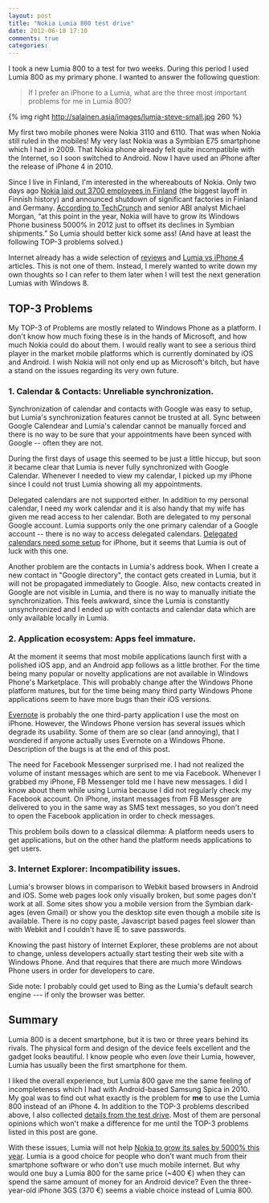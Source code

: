 ```yaml
---
layout: post
title: "Nokia Lumia 800 test drive"
date: 2012-06-18 17:10
comments: true
categories:
---
```


I took a new Lumia 800 to a test for two weeks. During this period I used Lumia 800 as my primary phone. I wanted to answer the following question:
> If I prefer an iPhone to a Lumia, what are the three most important problems for me in Lumia 800?

{% img right http://salainen.asia/images/lumia-steve-small.jpg 260 %}

My first two mobile phones were Nokia 3110 and 6110. That was when Nokia still ruled in the mobiles! My very last Nokia was a Symbian E75 smartphone which I had in 2009. That Nokia phone already felt quite incompatible with the Internet, so I soon switched to Android. Now I have used an iPhone after the release of iPhone 4 in 2010.

Since I live in Finland, I'm interested in the whereabouts of Nokia. Only two days ago [Nokia laid out 3700 employees in Finland](http://yle.fi/uutiset/nokia_vahentaa_suomesta_3_700/6180987) (the biggest layoff in Finnish history) and announced shutdown of significant factories in Finland and Germany. [According to TechCrunch](http://techcrunch.com/2012/06/15/samsung-apple-walk-away-with-90-percent-of-smartphone-profits-in-q1-2012-says-abi-research/) and senior ABI analyst Michael Morgan, “at this point in the year, Nokia will have to grow its Windows Phone business 5000% in 2012 just to offset its declines in Symbian shipments.” So Lumia should better kick some ass! (And have at least the following TOP-3 problems solved.)

<!-- more -->

Internet already has a wide selection of [reviews](http://arstechnica.com/information-technology/2012/04/the-nokia-lumia-900-a-good-phone-at-a-great-price-that-you-probably-shouldnt-buy/) and [Lumia vs iPhone 4](https://www.google.fi/search?q=Lumia+vs+iPhone+4) articles. This is not one of them. Instead, I merely wanted to write down my own thoughts so I can refer to them later when I will test the next generation Lumias with Windows 8.


TOP-3 Problems
--------------

My TOP-3 of Problems are mostly related to Windows Phone as a platform. I don't know how much fixing these is in the hands of Microsoft, and how much Nokia could do about them. I would really want to see a serious third player in the market mobile platforms which is currently dominated by iOS and Android. I wish Nokia will not only end up as Microsoft's bitch, but have a stand on the issues regarding its very own future.


### 1. Calendar & Contacts: Unreliable synchronization.

Synchronization of calendar and contacts with Google was easy to setup, but Lumia's synchronization features cannot be trusted at all. Sync between Google Calendear and Lumia's calendar cannot be manually forced and there is no way to be sure that your appointments have been synced with Google -- often they are not.

During the first days of usage this seemed to be just a little hiccup, but soon it became clear that Lumia is never fully synchronized with Google Calendar. Whenever I needed to view my calendar, I picked up my iPhone since I could not trust Lumia showing all my appointments.

Delegated calendars are not supported either. In addition to my personal calendar, I need my work calendar and it is also handy that my wife has given me read access to her calendar. Both are delegated to my personal Google account. Lumia supports only the one primary calendar of a Google account -- there is no way to access delegated calendars. [Delegated calendars need some setup](http://support.google.com/mobile/bin/answer.py?hl=en&answer=139206) for iPhone, but it seems that Lumia is out of luck with this one.

Another problem are the contacts in Lumia's address book. When I create a new contact in "Google directory", the contact gets created in Lumia, but it will not be propagated immediately to Google. Also, new contacts created in Google are not visible in Lumia, and there is no way to manually initiate the synchronization. This feels awkward, since the Lumia is constantly unsynchronized and I ended up with contacts and calendar data which are only available locally in Lumia.



### 2. Application ecosystem: Apps feel immature.

At the moment it seems that most mobile applications launch first with a polished iOS app, and an Android app follows as a little brother. For the time being many popular or novelty applications are not available in Windows Phone's Marketplace. This will probably change after the Windows Phone platform matures, but for the time being many third party Windows Phone applications seem to have more bugs than their iOS versions.

[Evernote](http://www.evernote.com) is probably the one third-party application I use the most on iPhone. However, the Windows Phone version has several issues which degrade its usability. Some of them are so clear (and annoying), that I wondered if anyone actually uses Evernote on a Windows Phone. Description of the bugs is at the end of this post.

The need for Facebook Messenger surprised me. I had not realized the volume of instant messages which are sent to me via Facebook. Whenever I grabbed my iPhone, FB Messenger told me I have new messages. I did I know about them while using Lumia because I did not regularly check my Facebook account. On iPhone, instant messages from FB Messger are delivered to you in the same way as SMS text messages, so you don't need to open the Facebook application in order to check messages.

This problem boils down to a classical dilemma: A platform needs users to get applications, but on the other hand the platform needs applications to get users.




### 3. Internet Explorer: Incompatibility issues.

Lumia's browser blows in comparison to Webkit based browsers in Android and iOS. Some web pages look only visually broken, but some pages don't work at all. Some sites show you a mobile version from the Symbian dark-ages (even Gmail) or show you the desktop site even though a mobile site is available. There is no copy paste, Javascript based pages feel slower than with Webkit and I couldn't have IE to save passwords.

Knowing the past history of Internet Explorer, these problems are not about to change, unless developers actually start testing their web site with a Windows Phone. And that requires that there are much more Windows Phone users in order for developers to care.

Side note: I probably could get used to Bing as the Lumia's default search engine --- if only the browser was better.





Summary
-------

Lumia 800 is a decent smartphone, but it is two or three years behind its rivals. The physical form and design of the device feels excellent and the gadget looks beautiful. I know people who even *love* their Lumia, however, Lumia has usually been the first smartphone for them.

I liked the overall experience, but Lumia 800 gave me the same feeling of incompleteness which I had with Android-based Samsung Spica in 2010. My goal was to find out what exactly is the problem for **me** to use the Lumia 800 instead of an iPhone 4. In addition to the TOP-3 problems described above, I also collected [details from the test drive](/blog/2012/06/19/details-from-lumia-800-test-drive/). Most of them are personal opinions which won't make a difference for me until the TOP-3 problems listed in this post are gone.

With these issues, Lumia will not help [Nokia to grow its sales by 5000% this year](http://techcrunch.com/2012/06/15/samsung-apple-walk-away-with-90-percent-of-smartphone-profits-in-q1-2012-says-abi-research/). Lumia is a good choice for people who don't want much from their smartphone software or who don't use much mobile internet. But why would one buy a Lumia 800 for the same price (~400 €) when they can spend the same amount of money for an Android device? Even the three-year-old iPhone 3GS (370 €) seems a viable choice instead of Lumia 800.